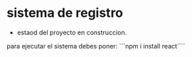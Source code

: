 <h1>sistema de registro</h1>

- estaod del proyecto en construccion.

para ejecutar el sistema debes poner:
```npm i install react````




